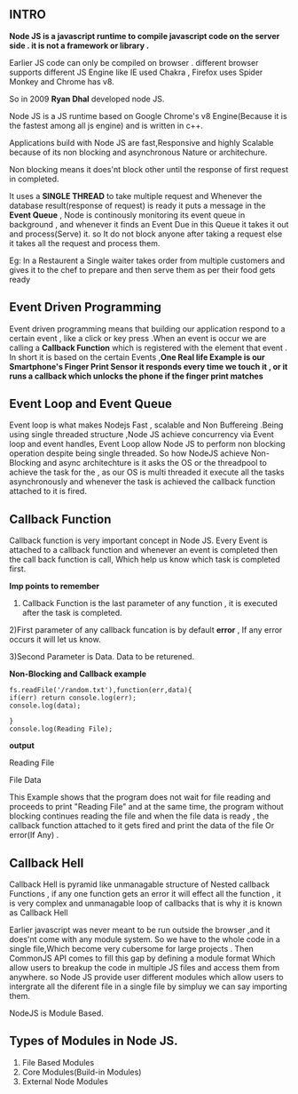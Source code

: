## INTRO
**Node JS is a javascript runtime to compile javascript code on the server side . it is not a framework or library .**

Earlier JS code can only be compiled on browser . different browser supports different JS Engine like IE used Chakra , Firefox uses Spider Monkey and Chrome has v8.

So in 2009 **Ryan Dhal** developed node JS.

Node JS is a JS runtime based on  Google Chrome's v8 Engine(Because it is the fastest among all js engine) and is written in c++.

Applications build with Node JS are fast,Responsive and highly Scalable because of its non blocking and asynchronous Nature or architechure.

Non blocking means it does'nt block other until the response of first request in completed.

It uses a **SINGLE THREAD** to take multiple request and Whenever the database result(response of request) is ready it puts a message in the **Event Queue** , Node is continously monitoring its event queue in background , and whenever it finds an Event Due in this Queue it takes it out and process(Serve) it. so It do not block anyone after taking a request else it takes all the request and process them.

Eg: In a Restaurent a Single waiter takes order from multiple customers and gives it to the chef to prepare and  then serve them as per their food gets ready
## Event Driven Programming

Event driven programming means that building our application respond to a certain event , like a click or key press .When an event is occur we are calling a **Callback Function** which is registered with the element that event . In short it is based on the certain Events ,**One Real life Example is our Smartphone's Finger Print Sensor it responds every time we touch it , or it runs a callback which unlocks the phone if the finger print matches**

## Event Loop and Event Queue
Event loop is what makes Nodejs Fast , scalable and Non Buffereing .Being using single threaded structure ,Node JS achieve concurrency via Event loop and event handles, Event Loop allow Node JS to  perform non blocking operation despite being single threaded. So how NodeJS achieve Non-Blocking and async architechture is it asks the OS or the threadpool to achieve the task for the , as our OS is multi threaded it execute all the tasks asynchronously and whenever the task is achieved the callback function attached to it is fired.

## Callback Function
Callback function is very important concept in Node JS. Every Event is attached to a callback function and whenever an event is completed then the call back function is call, Which help us know which task is completed first.

**Imp points to remember**
1) Callback Function is the last parameter of any function , it is executed after the task is completed.

2)First parameter of any callback funcation is by default **error** , If any error occurs it will let us know.

3)Second Parameter is Data. Data to be returened.

**Non-Blocking and Callback example**
```
fs.readFile('/random.txt'),function(err,data){
if(err) return console.log(err);
console.log(data);
	
}
console.log(Reading File);
```
   **output** 

 Reading File

 File Data

 This Example shows that the program does not wait for file reading and proceeds to print "Reading File" and at the same time, the program without blocking continues reading the file and when the file data is ready , the callback function attached to it gets fired and print the data of the file Or error(If Any) .

## Callback Hell
Callback Hell is pyramid like unmanagable structure of Nested callback Functions , if any one function  gets an error it will effect all the function , it is very complex and unmanagable loop of callbacks that is why it is known as Callback Hell


Earlier javascript was never meant to be run outside the browser ,and it does'nt come with any module system. So we have to the whole code in a single file,Which become very cubersome for large projects . Then CommonJS API comes to fill this gap by defining a module format Which allow users to breakup the code in multiple JS files and access them from anywhere. so Node JS provide user different modules which allow users to intergrate all the diferent file in a single file by simpluy we can say importing them.

NodeJS is Module Based.

## Types of Modules in Node JS.

1. File Based Modules
2. Core Modules(Build-in Modules)
3. External Node Modules
